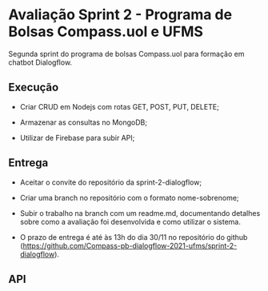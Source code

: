 # Avaliação Sprint 2 - Programa de Bolsas Compass.uol e UFMS

Segunda sprint do programa de bolsas Compass.uol para formação em chatbot Dialogflow.


## Execução

- Criar CRUD em Nodejs com rotas GET, POST, PUT, DELETE;

- Armazenar as consultas no MongoDB;

- Utilizar de Firebase para subir API;


## Entrega

- Aceitar o convite do repositório da sprint-2-dialogflow; 

- Criar uma branch no repositório com o formato nome-sobrenome;

- Subir o trabalho na branch com um readme.md, documentando detalhes sobre como a avaliação foi desenvolvida e como utilizar o sistema.

- O prazo de entrega é até às 13h do dia 30/11 no repositório do github (https://github.com/Compass-pb-dialogflow-2021-ufms/sprint-2-dialogflow).

## API